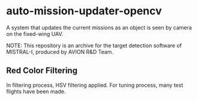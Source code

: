 # auto-mission-updater-opencv
A system that updates the current missions as an object is seen by camera on the fixed-wing UAV.

NOTE: This repository is an archive for the target detection software of MISTRAL-I, produced by AVION R&D Team.

## Red Color Filtering

In filtering process, HSV filtering applied. For tuning process, many test flights have been made. 
